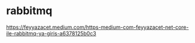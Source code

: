 # rabbitmq
https://feyyazacet.medium.com/https-medium-com-feyyazacet-net-core-ile-rabbitmq-ya-giris-a6378125b0c3

